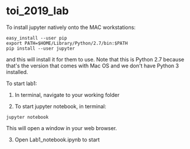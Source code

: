 # toi_2019_lab

To install jupyter natively onto the MAC workstations:
```
easy_install --user pip
export PATH=$HOME/Library/Python/2.7/bin:$PATH
pip install --user jupyter
```
and this will install it for them to use.  Note that this is Python 2.7
because that's the version that comes with Mac OS and we don't have
Python 3 installed.  

To start lab1:

1) In terminal, navigate to your working folder

2) To start jupyter notebook, in terminal:

```
jupyter notebook
```

This will open a window in your web browser.

3) Open Lab1_notebook.ipynb to start
